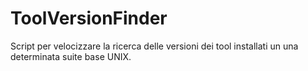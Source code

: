 # ToolVersionFinder
Script per velocizzare la ricerca delle versioni dei tool installati un una determinata suite base UNIX.
